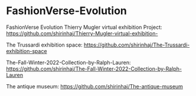 # FashionVerse-Evolution
FashionVerse Evolution
Thierry Mugler virtual exhibition Project: https://github.com/shirinhaj/Thierry-Mugler-virtual-exhibition-

The Trussardi exhibition space: https://github.com/shirinhaj/The-Trussardi-exhibition-space

The-Fall-Winter-2022-Collection-by-Ralph-Lauren: https://github.com/shirinhaj/The-Fall-Winter-2022-Collection-by-Ralph-Lauren

The antique museum: https://github.com/shirinhaj/The-antique-museum
